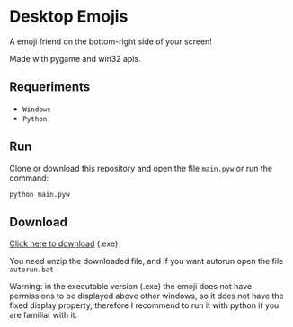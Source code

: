 # Desktop Emojis

A emoji friend on the bottom-right side of your screen!

Made with pygame and win32 apis.

## Requeriments

- ```Windows```
- ```Python```

## Run

Clone or download this repository and open the file ```main.pyw``` or run the command:

```bash
python main.pyw
```

## Download

[Click here to download](https://github.com/lullaby6/Desktop-Emojis/releases/download/v1.0/Desktop-Emojis.zip) (.exe)

You need unzip the downloaded file, and if you want autorun open the file ```autorun.bat```

Warning: in the executable version (.exe) the emoji does not have permissions to be displayed above other windows, so it does not have the fixed display property, therefore I recommend to run it with python if you are familiar with it.